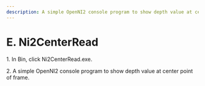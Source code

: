```yaml
---
description: A simple OpenNI2 console program to show depth value at center point of frame.
---
```


# E. Ni2CenterRead

1\.     In Bin, click Ni2CenterRead.exe.

&#x20;

2\.     A simple OpenNI2 console program to show depth value at center point of frame.
